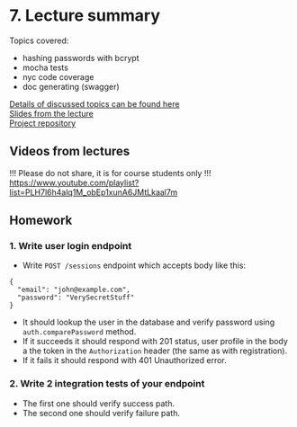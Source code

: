 # 7. Lecture summary

Topics covered:
- hashing passwords with bcrypt
- mocha tests
- nyc code coverage
- doc generating (swagger)

[Details of discussed topics can be found here](topics.md)  
[Slides from the lecture](https://docs.google.com/a/strv.com/presentation/d/1JlkZUztqhOxXxhyypeoJQ_Ufz6kQ3oY4xy0oTcahczA/edit?usp=sharing)  
[Project repository](https://github.com/strvcom/nodejs-nights-project)  

## Videos from lectures
!!! Please do not share, it is for course students only !!!  
<https://www.youtube.com/playlist?list=PLH7l6h4alq1M_obEp1xunA6JMtLkaal7m>

## Homework

### 1. Write user login endpoint

- Write `POST /sessions` endpoint which accepts body like this:
```
{
  "email": "john@example.com",
  "password": "VerySecretStuff"
}
```

- It should lookup the user in the database and verify password using `auth.comparePassword` method.
- If it succeeds it should respond with 201 status, user profile in the body a the token in the `Authorization` header (the same as with registration).
- If it fails it should respond with 401 Unauthorized error.

### 2. Write 2 integration tests of your endpoint
- The first one should verify success path.
- The second one should verify failure path.
